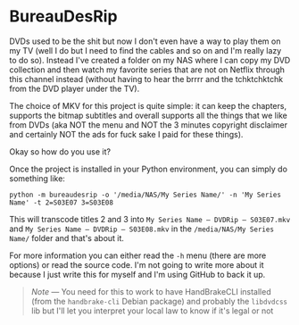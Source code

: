 # BureauDesRip

DVDs used to be the shit but now I don't even have a way to play them on my TV
(well I do but I need to find the cables and so on and I'm really lazy to do
so). Instead I've created a folder on my NAS where I can copy my DVD collection
and then watch my favorite series that are not on Netflix through this channel
instead (without having to hear the brrrr and the tchktchktchk from the DVD
player under the TV).

The choice of MKV for this project is quite simple: it can keep the chapters,
supports the bitmap subtitles and overall supports all the things that we like
from DVDs (aka NOT the menu and NOT the 3 minutes copyright disclaimer and
certainly NOT the ads for fuck sake I paid for these things).

Okay so how do you use it?

Once the project is installed in your Python environment, you can simply do
something like:

```
python -m bureaudesrip -o '/media/NAS/My Series Name/' -n 'My Series Name' -t 2=S03E07 3=S03E08
```

This will transcode titles 2 and 3 into `My Series Name — DVDRip — S03E07.mkv`
and `My Series Name — DVDRip — S03E08.mkv` in the `/media/NAS/My Series Name/`
folder and that's about it.

For more information you can either read the `-h` menu (there are more options)
or read the source code. I'm not going to write more about it because I just
write this for myself and I'm using GitHub to back it up.

> _Note_ &mdash; You need for this to work to have HandBrakeCLI installed
> (from the `handbrake-cli` Debian package) and probably the `libdvdcss` lib
> but I'll let you interpret your local law to know if it's legal or not
